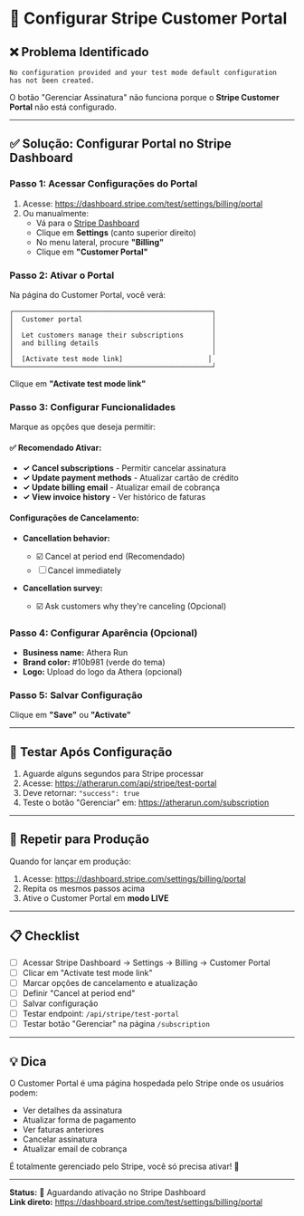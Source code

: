 # 🔧 Configurar Stripe Customer Portal

## ❌ Problema Identificado

```
No configuration provided and your test mode default configuration 
has not been created.
```

O botão "Gerenciar Assinatura" não funciona porque o **Stripe Customer Portal** não está configurado.

---

## ✅ Solução: Configurar Portal no Stripe Dashboard

### Passo 1: Acessar Configurações do Portal

1. Acesse: https://dashboard.stripe.com/test/settings/billing/portal
2. Ou manualmente:
   - Vá para o [Stripe Dashboard](https://dashboard.stripe.com)
   - Clique em **Settings** (canto superior direito)
   - No menu lateral, procure **"Billing"**
   - Clique em **"Customer Portal"**

### Passo 2: Ativar o Portal

Na página do Customer Portal, você verá:

```
┌─────────────────────────────────────────────────┐
│  Customer portal                                │
│                                                 │
│  Let customers manage their subscriptions       │
│  and billing details                            │
│                                                 │
│  [Activate test mode link]                     │
└─────────────────────────────────────────────────┘
```

Clique em **"Activate test mode link"**

### Passo 3: Configurar Funcionalidades

Marque as opções que deseja permitir:

#### ✅ Recomendado Ativar:

- **✓ Cancel subscriptions** - Permitir cancelar assinatura
- **✓ Update payment methods** - Atualizar cartão de crédito
- **✓ Update billing email** - Atualizar email de cobrança
- **✓ View invoice history** - Ver histórico de faturas

#### Configurações de Cancelamento:

- **Cancellation behavior:**
  - ☑️ Cancel at period end (Recomendado)
  - ☐ Cancel immediately

- **Cancellation survey:**
  - ☑️ Ask customers why they're canceling (Opcional)

### Passo 4: Configurar Aparência (Opcional)

- **Business name:** Athera Run
- **Brand color:** #10b981 (verde do tema)
- **Logo:** Upload do logo da Athera (opcional)

### Passo 5: Salvar Configuração

Clique em **"Save"** ou **"Activate"**

---

## 🧪 Testar Após Configuração

1. Aguarde alguns segundos para Stripe processar
2. Acesse: https://atherarun.com/api/stripe/test-portal
3. Deve retornar: `"success": true`
4. Teste o botão "Gerenciar" em: https://atherarun.com/subscription

---

## 🔄 Repetir para Produção

Quando for lançar em produção:

1. Acesse: https://dashboard.stripe.com/settings/billing/portal
2. Repita os mesmos passos acima
3. Ative o Customer Portal em **modo LIVE**

---

## 📋 Checklist

- [ ] Acessar Stripe Dashboard → Settings → Billing → Customer Portal
- [ ] Clicar em "Activate test mode link"
- [ ] Marcar opções de cancelamento e atualização
- [ ] Definir "Cancel at period end"
- [ ] Salvar configuração
- [ ] Testar endpoint: `/api/stripe/test-portal`
- [ ] Testar botão "Gerenciar" na página `/subscription`

---

## 💡 Dica

O Customer Portal é uma página hospedada pelo Stripe onde os usuários podem:
- Ver detalhes da assinatura
- Atualizar forma de pagamento
- Ver faturas anteriores
- Cancelar assinatura
- Atualizar email de cobrança

É totalmente gerenciado pelo Stripe, você só precisa ativar! 🎉

---

**Status:** 🔴 Aguardando ativação no Stripe Dashboard  
**Link direto:** https://dashboard.stripe.com/test/settings/billing/portal
